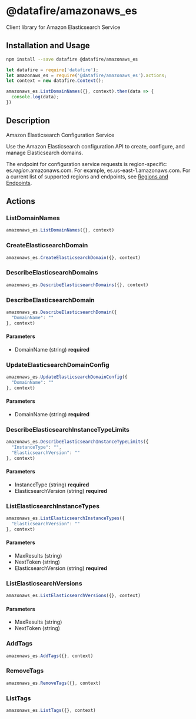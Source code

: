 # @datafire/amazonaws_es

Client library for Amazon Elasticsearch Service

## Installation and Usage
```bash
npm install --save datafire @datafire/amazonaws_es
```

```js
let datafire = require('datafire');
let amazonaws_es = require('@datafire/amazonaws_es').actions;
let context = new datafire.Context();

amazonaws_es.ListDomainNames({}, context).then(data => {
  console.log(data);
})
```

## Description
<fullname>Amazon Elasticsearch Configuration Service</fullname> <p>Use the Amazon Elasticsearch configuration API to create, configure, and manage Elasticsearch domains.</p> <p>The endpoint for configuration service requests is region-specific: es.<i>region</i>.amazonaws.com. For example, es.us-east-1.amazonaws.com. For a current list of supported regions and endpoints, see <a href="http://docs.aws.amazon.com/general/latest/gr/rande.html#elasticsearch-service-regions" target="_blank">Regions and Endpoints</a>.</p>

## Actions
### ListDomainNames



```js
amazonaws_es.ListDomainNames({}, context)
```


### CreateElasticsearchDomain



```js
amazonaws_es.CreateElasticsearchDomain({}, context)
```


### DescribeElasticsearchDomains



```js
amazonaws_es.DescribeElasticsearchDomains({}, context)
```


### DescribeElasticsearchDomain



```js
amazonaws_es.DescribeElasticsearchDomain({
  "DomainName": ""
}, context)
```

#### Parameters
* DomainName (string) **required**

### UpdateElasticsearchDomainConfig



```js
amazonaws_es.UpdateElasticsearchDomainConfig({
  "DomainName": ""
}, context)
```

#### Parameters
* DomainName (string) **required**

### DescribeElasticsearchInstanceTypeLimits



```js
amazonaws_es.DescribeElasticsearchInstanceTypeLimits({
  "InstanceType": "",
  "ElasticsearchVersion": ""
}, context)
```

#### Parameters
* InstanceType (string) **required**
* ElasticsearchVersion (string) **required**

### ListElasticsearchInstanceTypes



```js
amazonaws_es.ListElasticsearchInstanceTypes({
  "ElasticsearchVersion": ""
}, context)
```

#### Parameters
* MaxResults (string)
* NextToken (string)
* ElasticsearchVersion (string) **required**

### ListElasticsearchVersions



```js
amazonaws_es.ListElasticsearchVersions({}, context)
```

#### Parameters
* MaxResults (string)
* NextToken (string)

### AddTags



```js
amazonaws_es.AddTags({}, context)
```


### RemoveTags



```js
amazonaws_es.RemoveTags({}, context)
```


### ListTags



```js
amazonaws_es.ListTags({}, context)
```


